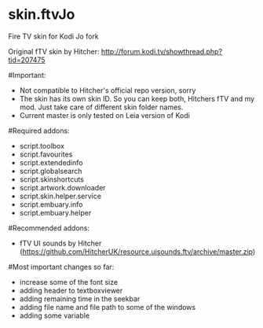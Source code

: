 # skin.ftvJo
Fire TV skin for Kodi Jo fork

Original fTV skin by Hitcher: http://forum.kodi.tv/showthread.php?tid=207475

#Important:
- Not compatible to Hitcher's official repo version, sorry
- The skin has its own skin ID. So you can keep both, Hitchers fTV and my mod. Just take care of different skin folder names.
- Current master is only tested on Leia version of Kodi


#Required addons:
- script.toolbox
- script.favourites
- script.extendedinfo
- script.globalsearch
- script.skinshortcuts
- script.artwork.downloader
- script.skin.helper.service
- script.embuary.info
- script.embuary.helper

#Recommended addons:
- fTV UI sounds by Hitcher (https://github.com/HitcherUK/resource.uisounds.ftv/archive/master.zip)



#Most important changes so far:
- increase some of the font size
- adding header to textboxviewer
- adding remaining time in the seekbar
- adding file name and file path to some of the windows
- adding some variable
